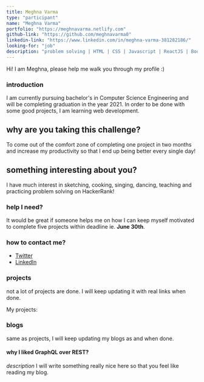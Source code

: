 ```yaml
---
title: Meghna Varma
type: "participant"
name: "Meghna Varma"
portfolio: "https://meghnavarma.netlify.com"
github-link: "https://github.com/meghnavarma0"
linkedin-link: "https://www.linkedin.com/in/meghna-varma-381282186/"
looking-for: "job"
description: "problem solving | HTML | CSS | Javascript | ReactJS | Bootstrap"
---
```


Hi! I am Meghna, please help me walk you through my profile :)

### introduction

I am currently pursuing bachelor's in Computer Science Engineering and will be completing graduation in the year 2021. In order to be done with some good projects, I am learning web development.

## why are you taking this challenge?

To come out of the comfort zone of completing one project in two months and increase my productivity so that I end up being better every single day!

## something interesting about you?

I have much interest in sketching, cooking, singing, dancing, teaching and practicing problem solving on HackerRank!

### help I need?

It would be great if someone helps me on how I can keep myself motivated to complete five projects within deadline ie. **June 30th**.

### how to contact me?

- [Twitter](https://twitter.com/MeghnaVarma6)
- [LinkedIn](https://www.linkedin.com/in/meghna-varma-381282186/)

### projects

not a lot of projects are done. I will keep updating it with real links when done.

My projects:

### blogs

same as projects, I will keep updating my blogs as and when done.

#### why I liked GraphQL over REST?

_description_ I will write something really nice here so that you feel like reading my blog.

<!-- _link_ https://dev.to/some-imaginary-link -->
